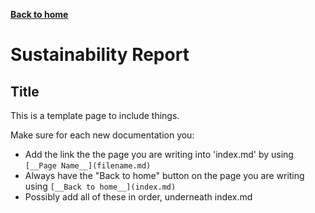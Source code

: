 [__Back to home__](index.md)

# Sustainability Report

## Title

This is a template page to include things.

Make sure for each new documentation you:
- Add the link the the page you are writing into 'index.md' by using ``` [__Page Name__](filename.md) ```
- Always have the "Back to home" button on the page you are writing using ``` [__Back to home__](index.md) ```
- Possibly add all of these in order, underneath index.md

